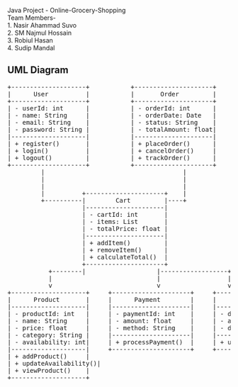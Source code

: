 Java Project - Online-Grocery-Shopping
<br>Team Members-
<br>1. Nasir Ahammad Suvo
<br>2. SM Najmul Hossain
<br>3. Robiul Hasan
<br>4. Sudip Mandal
<h2 > UML Diagram </h2>
<pre>
+--------------------+           +---------------------+         
|      User          |           |       Order         |
+--------------------+           +---------------------+
| - userId: int      |           | - orderId: int      |
| - name: String     |           | - orderDate: Date   |
| - email: String    |           | - status: String    |
| - password: String |           | - totalAmount: float|
|--------------------|           |---------------------|
| + register()       |           | + placeOrder()      |
| + login()          |           | + cancelOrder()     |
| + logout()         |           | + trackOrder()      |
+--------------------+           +---------------------+
         |                                     |
         |                                     |
         |                                     |
         |          +---------------------+    |
         +----------|        Cart         |----+
                    |---------------------|
                    | - cartId: int       |
                    | - items: List       |
                    | - totalPrice: float |
                    |---------------------|
                    | + addItem()         |
                    | + removeItem()      |
                    | + calculateTotal()  |
                    +---------------------+
           +--------|                   |------------------+
           |                            |                  |
           v                            v                  v
+--------------------+     +---------------------+     +--------------------------+
|      Product       |     |      Payment        |     |    Delivery              |
|--------------------|     |---------------------|     |--------------------------|
| - productId: int   |     | - paymentId: int    |     | - deliveryId: int        |
| - name: String     |     | - amount: float     |     | - address: String        |
| - price: float     |     | - method: String    |     | - deliveryStatus: String |
| - category: String |     |---------------------|     |----------------------    |
| - availability: int|     | + processPayment()  |     | + updateStatus()         |
|--------------------|     +---------------------+     +--------------------------+
| + addProduct()     |
| + updateAvailability()|
| + viewProduct()    |
+--------------------+

</pre>
